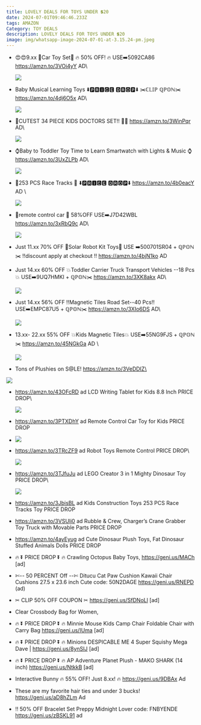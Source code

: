```yaml
---
title: LOVELY DEALS FOR TOYS UNDER 💲20
date: 2024-07-01T09:46:46.233Z
tags: AMAZON
Category: TOY DEALS
description: LOVELY DEALS FOR TOYS UNDER 💲20
image: img/whatsapp-image-2024-07-01-at-3.15.24-pm.jpeg
---
```

* 😍😍9.xx
  🎀Car Toy Set🎀
  🔥 50% OFF! 🔥
  USE➡️5092CA86
  https://amzn.to/3VOi4yY
  AD\
  <!--StartFragment-->

  ![](https://m.media-amazon.com/images/I/717xWZJQ8+L._AC_SL1500_.jpg)

  <!--EndFragment-->
* Baby Musical Learning Toys
  ⬇️🅿🆁🅸🅲🅴 🅳🆁🅾🅿⬇️
  ✂️ℂ𝕃𝕀ℙ ℚℙ𝕆ℕ✂️
  https://amzn.to/4dj6O5x
  AD\
  <!--StartFragment-->

  ![](https://m.media-amazon.com/images/I/81SO6m31jvL._AC_SL1500_.jpg)

  <!--EndFragment-->
* 🌟CUTEST 34 PIECE KIDS DOCTORS SET!! 👩‍⚕️ 
  https://amzn.to/3WinPqr
  AD\
  <!--StartFragment-->

  ![](https://m.media-amazon.com/images/I/71Xq0oZv4ZL._AC_SL1500_.jpg)

  <!--EndFragment-->
* ⌚Baby to Toddler Toy Time to Learn Smartwatch with Lights & Music ⌚
  https://amzn.to/3UxZLPb
  AD\
  <!--StartFragment-->

  ![](https://m.media-amazon.com/images/I/619G+vmpKZL._AC_SL1500_.jpg)

  <!--EndFragment-->
* 🚒253 PCS Race Tracks 🚒
  ⬇️🅿🆁🅸🅲🅴 🅳🆁🅾🅿⬇️
  https://amzn.to/4b0eacY
  AD \
  <!--StartFragment-->

  ![](https://m.media-amazon.com/images/I/91ZNtjYVI4L._AC_SL1500_.jpg)

  <!--EndFragment-->
* 🌟remote control car 🌟
  58%OFF
  USE➡️J7D42WBL
  https://amzn.to/3xRbQ9c
  AD\
  <!--StartFragment-->

  ![](https://m.media-amazon.com/images/I/815rPnPgepL._AC_SL1500_.jpg)

  <!--EndFragment-->
* Just 11.xx
  70% OFF 
  🤖Solar Robot Kit Toys🤖
  USE ➡️500701SR04 + ℚℙ𝕆ℕ✂️
  ‼️discount apply at checkout ‼️
  https://amzn.to/4bjN1ko
  AD
* Just 14.xx
  60% OFF
   💥Toddler Carrier Truck Transport Vehicles --18 Pcs💥
  USE➡️9UQ7HMKI + ℚℙ𝕆ℕ✂️
  https://amzn.to/3XK8akx
  AD\
  <!--StartFragment-->

  ![](https://m.media-amazon.com/images/I/81pSs0i9hgL._AC_SL1500_.jpg)

  <!--EndFragment-->
* Just 14.xx
  56% OFF 
  ‼️Magnetic Tiles Road Set--40 Pcs‼️
  USE➡️EMPC87U5 + ℚℙ𝕆ℕ✂️
  https://amzn.to/3XIo6DS
  AD\
  <!--StartFragment-->

  ![](https://m.media-amazon.com/images/I/811FeEa0SKL._AC_SL1500_.jpg)

  <!--EndFragment-->
* 13.xx- 22.xx
  55% OFF 
  💥Kids Magnetic Tiles💥
  USE➡️55NG9FJS + ℚℙ𝕆ℕ✂️
  https://amzn.to/45NGkGa
  AD \
  <!--StartFragment-->

  ![](https://m.media-amazon.com/images/I/910YpR4fxVL._AC_SL1500_.jpg)

  <!--EndFragment-->
*  Tons of Plushies
  on S@LE!
  https://amzn.to/3VeDDIZ\
  <!--StartFragment-->

  ![](https://m.media-amazon.com/images/I/61XHaREPS8L._AC_SL1500_.jpg)

  <!--EndFragment-->
* https://amzn.to/43OFcRD    ad
  LCD Writing Tablet for Kids 8.8 Inch
  PRICE DROP\
  <!--StartFragment-->

  ![](https://m.media-amazon.com/images/I/81SNfYf1D5L._AC_SL1500_.jpg)

  <!--EndFragment-->
* https://amzn.to/3PTXDhY   ad
  Remote Control Car Toy for Kids
  PRICE DROP
* <!--StartFragment-->

  ![](https://m.media-amazon.com/images/I/81xZzFKCvRL._AC_SL1500_.jpg)

  <!--EndFragment-->
* https://amzn.to/3TRcZF9   ad
  Robot Toys Remote Control
  PRICE DROP\
  <!--StartFragment-->

  ![](https://m.media-amazon.com/images/I/71tMo7sPHdL._AC_SL1500_.jpg)

  <!--EndFragment-->
* https://amzn.to/3TJfuJu   ad
  LEGO Creator 3 in 1 Mighty Dinosaur Toy
  PRICE DROP\
  <!--StartFragment-->

  ![](https://m.media-amazon.com/images/I/8153mG+qVgL._AC_SL1500_.jpg)

  <!--EndFragment-->
* https://amzn.to/3JbisBL   ad
  Kids Construction Toys 253 PCS Race Tracks Toy
  PRICE DROP
* https://amzn.to/3VSUlj0   ad
  Rubble & Crew, Charger’s Crane Grabber Toy Truck with Movable Parts
  PRICE DROP
* https://amzn.to/4ayEyug   ad
  Cute Dinosaur Plush Toys, Fat Dinosaur Stuffed Animals Dolls
  PRICE DROP
* 🔥 ⏬  PRICE DROP ⏬ 🔥
  Crawling Octopus Baby Toys, 
  https://geni.us/MACh
  \[ad]
* ✄-- 50 PERCENT Off --✄
  Ditucu Cat Paw Cushion Kawaii Chair Cushions 27.5 x 23.6 inch Cute
   code: 50N2DAGE
  https://geni.us/RNEPD
  (ad)
* ✂ CLIP 50% OFF COUPON ✂ 
  https://geni.us/SfDNoLl
  \[ad]
* Clear Crossbody Bag for Women,
* 🔥 ⏬  PRICE DROP ⏬ 🔥
  Minnie Mouse Kids Camp Chair Foldable Chair with Carry Bag
  https://geni.us/IUma
  \[ad]
* 🔥 ⏬ PRICE DROP ⏬ 🔥
  Minions DESPICABLE ME 4 Super Squishy Mega Dave | 
  https://geni.us/8ynSIJ
  \[ad]
* 🔥 ⏬ PRICE DROP ⏬ 🔥
  AP Adventure Planet Plush - MAKO SHARK (14 inch)
  https://geni.us/NtkkB
  \[ad]
* Interactive Bunny 
  🔥 55% OFF! Just 8.xx! 🔥 
  https://geni.us/9DBAx
  Ad
* These are my favorite hair ties and under 3 bucks! 
  https://geni.us/aD8hZLm
  Ad
* ‼️ 50% OFF Bracelet Set Preppy Midnight Lover 
   code: FNBYENDE
  https://geni.us/zBSKL91
  ad